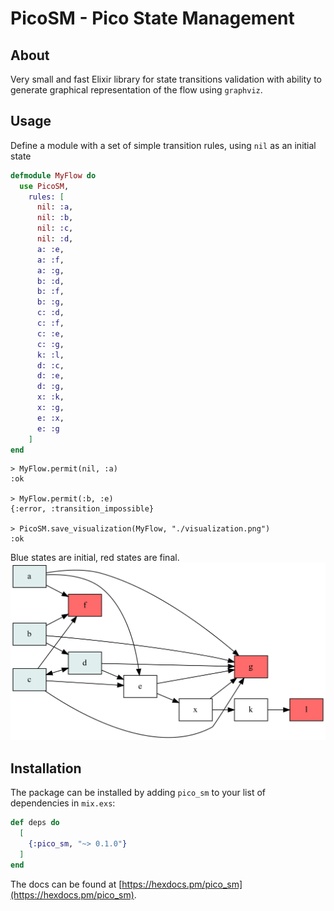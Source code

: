 # PicoSM - Pico State Management

## About
Very small and fast Elixir library for state transitions validation with
ability to generate graphical representation of the flow using `graphviz`.

## Usage
Define a module with a set of simple transition rules, using `nil` as an initial state
```elixir
defmodule MyFlow do
  use PicoSM,
    rules: [
      nil: :a,
      nil: :b,
      nil: :c,
      nil: :d,
      a: :e,
      a: :f,
      a: :g,
      b: :d,
      b: :f,
      b: :g,
      c: :d,
      c: :f,
      c: :e,
      c: :g,
      k: :l,
      d: :c,
      d: :e,
      d: :g,
      x: :k,
      x: :g,
      e: :x,
      e: :g
    ]
end
```
```
> MyFlow.permit(nil, :a)
:ok

> MyFlow.permit(:b, :e)
{:error, :transition_impossible}

> PicoSM.save_visualization(MyFlow, "./visualization.png")
:ok
```
Blue states are initial, red states are final.
![Visualization](./visualization.png)

## Installation

The package can be installed by adding `pico_sm` to your list of dependencies in `mix.exs`:

```elixir
def deps do
  [
    {:pico_sm, "~> 0.1.0"}
  ]
end
```

The docs can be found at [https://hexdocs.pm/pico_sm](https://hexdocs.pm/pico_sm).
